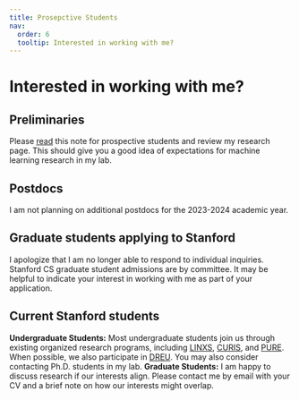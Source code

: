 ```yaml
---
title: Prosepctive Students
nav:
  order: 6
  tooltip: Interested in working with me?
---
```


# Interested in working with me?

## **Preliminaries**

Please [read](https://cs.stanford.edu/~sanmi/preparation.html) this note for prospective students and review my research page. This should give you a good idea of expectations for machine learning research in my lab.

## **Postdocs**

I am not planning on additional postdocs for the 2023-2024 academic year.

## **Graduate students applying to Stanford**

I apologize that I am no longer able to respond to individual inquiries. Stanford CS graduate student admissions are by committee. It may be helpful to indicate your interest in working with me as part of your application.

## **Current Stanford students**

**Undergraduate Students:** Most undergraduate students join us through existing organized research programs, including [LINXS](https://cs.stanford.edu/linxs), [CURIS](https://curis.stanford.edu/), and [PURE](https://curis.stanford.edu/pure_student/). When possible, we also participate in [DREU](https://cra.org/cra-wp/dreu/). You may also consider contacting Ph.D. students in my lab.
**Graduate Students:** I am happy to discuss research if our interests align. Please contact me by email with your CV and a brief note on how our interests might overlap.
